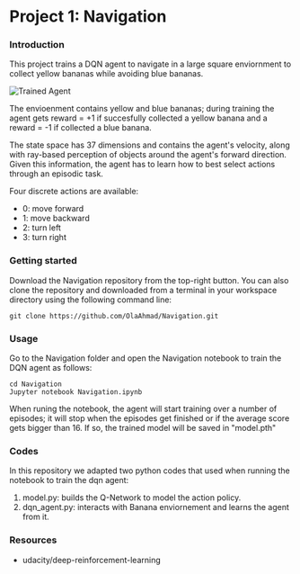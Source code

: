 [//]: # (Image References)

[image1]: https://user-images.githubusercontent.com/10624937/42135619-d90f2f28-7d12-11e8-8823-82b970a54d7e.gif "Trained Agent"

# Project 1: Navigation

### Introduction

This project trains a DQN agent to navigate in a large square enviornment to collect yellow bananas while avoiding blue bananas. 

![Trained Agent][image1]

The envioenment contains yellow and blue bananas; during training the agent gets reward = +1 if succesfully collected a yellow banana and a reward = -1 if collected a blue banana.

The state space has 37 dimensions and contains the agent's velocity, along with ray-based perception of objects around the agent's forward direction. Given this information, the agent has to learn how to best select actions through an episodic task. 

Four discrete actions are available:
* 0: move forward
* 1: move backward
* 2: turn left
* 3: turn right

### Getting started

Download the Navigation repository from the top-right button. You can also clone the repository and downloaded from a terminal in your workspace directory using the following command line:
    
    git clone https://github.com/OlaAhmad/Navigation.git
        
### Usage

Go to the Navigation folder and open the Navigation notebook to train the DQN agent as follows:

    cd Navigation
    Jupyter notebook Navigation.ipynb

When runing the notebook, the agent will start training over a number of episodes; it will stop when the episodes get finished or if the average score gets bigger than 16. If so, the trained model will be saved in "model.pth" 
### Codes

In this repository we adapted two python codes that used when running the notebook to train the dqn agent: 
1. model.py: builds the Q-Network to model the action policy. 
2. dqn_agent.py: interacts with Banana enviornement and learns the agent from it.

### Resources

* udacity/deep-reinforcement-learning
